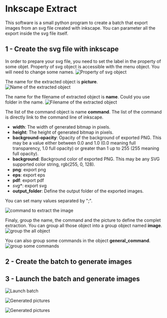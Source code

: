 Inkscape Extract
================

This software is a small python program to create a batch that export images from an svg file created with inkscape.
You can parameter all the export inside the svg file itself.

1 - Create the svg file with inkscape
-------------------------------------

In order to prepare your svg file, you need to set the label in the property of some objet.
Property of svg object is accessible with the menu object. You will need to change some names.
![Property of svg object](capture-1.PNG "Property menu")

The name for the extracted object is **picture**.![Name of the extracted object](capture-2.PNG "picture")<!-- .element height="50%" width="50%" -->

The name for the filename of extracted object is **name**. Could you use folder in the name.
![Filename of the extracted object](capture-3.PNG "name")

The list of the command object is name **command**. The list of the command is directly link to the command line of inkscape.

 - **width**: The width of generated bitmap in pixels. 
 - **height**: The height of generated bitmap in pixels.
 - **background-opacity**: Opacity of the background of exported PNG. This may be a value either between 0.0 and 1.0 (0.0 meaning full transparency, 1.0 full
opacity) or greater than 1 up to 255 (255 meaning full opacity).  
 - **background**: Background color of exported PNG. This may be any SVG supported color string, rgb(255, 0, 128).
 - **png**: export png
 - **eps**: export eps
 - **pdf**: export pdf
 - *svg**: export svg
 - **output_folder**: Define the output folder of the exported images.
 
 You can set many values separated by ";".
 
![command to extract the image](capture-4.PNG "command")

Finaly, group the name, the command and the picture to define the complet extraction. You can group all those object into a group object named **image**.
![group the all object](capture-5.PNG "image")


You can also group some commands in the object **general_command**.
![group some commands](capture-6.PNG "general_command")


2 - Create the batch to generate images
---------------------------------------




3 - Launch the batch and generate images
----------------------------------------

![Launch batch](capture-7.PNG "batch launched")


![Generated pictures](capture-8.PNG "generated pictures")

![Generated pictures](capture-9.PNG "generated pictures")










